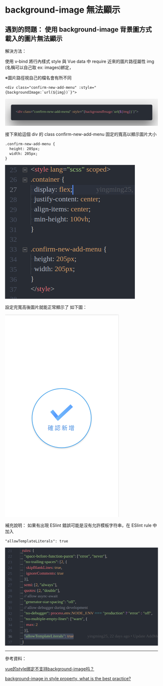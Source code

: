 # background-image 無法顯示

遇到的問題：
使用 background-image 背景圖方式載入的圖片無法顯示
---
解決方法：

使用 v-bind 將行內樣式 style 與 Vue data 中 require 近來的圖片路徑屬性 img (名稱可以自己取 ex: images)綁定，

※圖片路徑視自己的檔名會有所不同

```
<div class="confirm-new-add-menu" :style="{backgroundImage:`url(${img})`}">
```

![image](../imgs/v-bind:style-background-image.png)


接下來給這個 div 的 class confirm-new-add-menu 固定的寬高以顯示圖片大小

```
.confirm-new-add-menu {
  height: 205px;
  width: 205px;
}
```

![image](../imgs/background-image-width-height.png)

設定完寬高後圖片就能正常顯示了
如下圖：

![image](../imgs/background-image-result.png)





補充說明：
如果有出現 ESlint 錯誤可能是沒有允許模板字符串，在 ESlint rule 中 加入

```
"allowTemplateLiterals": true
```

![image](../imgs/allowTemplateLiterals.png)


---
參考資料：

[vue的style绑定不支持background-image吗？](https://segmentfault.com/q/1010000005613040)

[background-image in style property, what is the best practice?](https://github.com/vuejs/vue-loader/issues/646)

